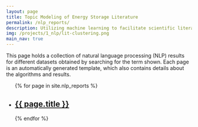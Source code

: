 ```yaml
---
layout: page
title: Topic Modeling of Energy Storage Literature 
permalink: /nlp_reports/
description: Utilizing machine learning to facilitate scientific literature review
img: /projects/1_nlp/lit-clustering.png
main_nav: true
---
```

This page holds a collection of natural language processing (NLP) results for different datasets obtained by searching for the term shown. Each page is an automatically generated template, which also contains details about the algorithms and results. 

<ul>
    {% for page in site.nlp_reports %}
    <li>
        <h2><a href="{{ page.url }}"> {{ page.title }}</a></h2>
    </li>
    {% endfor %}
</ul>